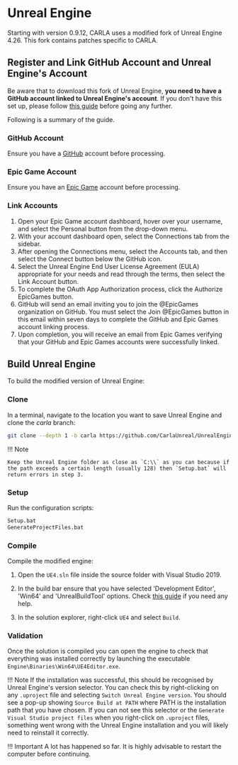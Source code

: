 # Unreal Engine

Starting with version 0.9.12, CARLA uses a modified fork of Unreal Engine 4.26. This fork contains patches specific to CARLA.


## Register and Link GitHub Account and Unreal Engine's Account

Be aware that to download this fork of Unreal Engine, __you need to have a GitHub account linked to Unreal Engine's account__. If you don't have this set up, please follow [this guide](https://www.unrealengine.com/en-US/ue4-on-github) before going any further.

Following is a summary of the guide.

### GitHub Account

Ensure you have a [GitHub](https://github.com) account before processing.

### Epic Game Account

Ensure you have an [Epic Game](https://accounts.unrealengine.com/) account before processing.

### Link Accounts

1. Open your Epic Game account dashboard, hover over your username, and select the Personal button from the drop-down menu.
2. With your account dashboard open, select the Connections tab from the sidebar. 
3. After opening the Connections menu, select the Accounts tab, and then select the Connect button below the GitHub icon.
4. Select the Unreal Engine End User License Agreement (EULA) appropriate for your needs and read through the terms, then select the Link Account button. 
5. To complete the OAuth App Authorization process, click the Authorize EpicGames button.
6. GitHub will send an email inviting you to join the @EpicGames organization on GitHub. You must select the Join @EpicGames button in this email within seven days to complete the GitHub and Epic Games account linking process. 
7. Upon completion, you will receive an email from Epic Games verifying that your GitHub and Epic Games accounts were successfully linked. 

## Build Unreal Engine

To build the modified version of Unreal Engine:

### Clone

In a terminal, navigate to the location you want to save Unreal Engine and clone the _carla_ branch:

```sh
git clone --depth 1 -b carla https://github.com/CarlaUnreal/UnrealEngine.git .
```

!!! Note

    Keep the Unreal Engine folder as close as `C:\\` as you can because if the path exceeds a certain length (usually 128) then `Setup.bat` will return errors in step 3.

### Setup 

Run the configuration scripts:

```sh
Setup.bat
GenerateProjectFiles.bat
```

### Compile

Compile the modified engine:

1. Open the `UE4.sln` file inside the source folder with Visual Studio 2019.

2. In the build bar ensure that you have selected 'Development Editor', 'Win64' and 'UnrealBuildTool' options. Check [this guide](https://docs.unrealengine.com/en-US/ProductionPipelines/DevelopmentSetup/BuildingUnrealEngine/index.html) if you need any help. 
        
3. In the solution explorer, right-click `UE4` and select `Build`.

### Validation

Once the solution is compiled you can open the engine to check that everything was installed correctly by launching the executable `Engine\Binaries\Win64\UE4Editor.exe`.

!!! Note
    If the installation was successful, this should be recognised by Unreal Engine's version selector. You can check this by right-clicking on any `.uproject` file and selecting `Switch Unreal Engine version`. You should see a pop-up showing `Source Build at PATH` where PATH is the installation path that you have chosen. If you can not see this selector or the `Generate Visual Studio project files` when you right-click on `.uproject` files, something went wrong with the Unreal Engine installation and you will likely need to reinstall it correctly.

!!! Important
    A lot has happened so far. It is highly advisable to restart the computer before continuing.